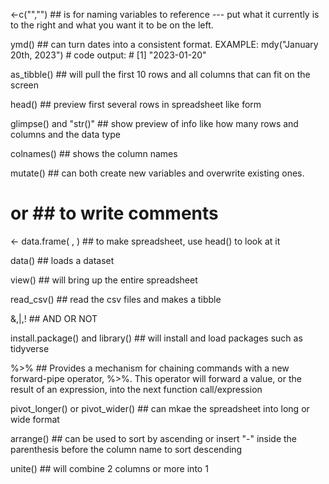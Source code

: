 <-c("","")  ## is for naming variables to reference --- put what it currently is to the right and what you want it to be on the left.

ymd()  ## can turn dates into a consistent format. EXAMPLE: mdy("January 20th, 2023")
                                                          # code output:
                                                          # [1] "2023-01-20"

as_tibble()  ## will pull the first 10 rows and all columns that can fit on the screen

head()  ## preview first several rows in spreadsheet like form

glimpse() and "str()"  ## show preview of info like how many rows and columns and the data type 

colnames()  ## shows the column names 

mutate() ##  can both create new variables and overwrite existing ones.

# or ## to write comments

<- data.frame( , )  ## to make spreadsheet, use head() to look at it

data()  ## loads a dataset

view()  ## will bring up the entire spreadsheet

read_csv()  ## read the csv files and makes a tibble


&,|,!  ## AND  OR  NOT 

install.package() and library()  ## will install and load packages such as tidyverse

%>%  ## Provides a mechanism for chaining commands with a new forward-pipe operator, %>%. This operator will forward a value, or the result of an expression, into the next function call/expression

pivot_longer() or  pivot_wider()  ## can mkae the spreadsheet into long or wide format

arrange()  ## can be used to sort by ascending or insert "-" inside the parenthesis before the column name to sort descending

unite()  ## will combine 2 columns or more into 1
